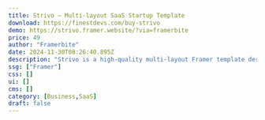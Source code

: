 ```yaml
---
title: Strivo — Multi-layout SaaS Startup Template
download: https://finestdevs.com/buy-strivo
demo: https://strivo.framer.website/?via=framerbite
price: 49
author: "Framerbite"
date: 2024-11-30T08:26:40.895Z
description: "Strivo is a high-quality multi-layout Framer template designed for SaaS & Startup websites. We understand the need of a modern SaaS website."
ssg: ["Framer"]
css: []
ui: []
cms: []
category: [Business,SaaS]
draft: false
---
```

